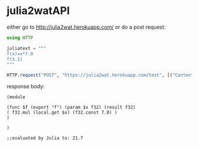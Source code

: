 # julia2watAPI
either go to http://julia2wat.herokuapp.com/
or do a post request:

```julia
using HTTP

juliatext = """
f(x)=x*7.0
f(3.1)
"""

HTTP.request("POST", "https://julia2wat.herokuapp.com/text", [("Content-Type", "text/plain")], juliatext)
```
response body:
```wat
(module

(func $f (export "f") (param $x f32) (result f32)
( f32.mul (local.get $x) (f32.const 7.0) ) 
)

)

;;evaluated by Julia to: 21.7
```

